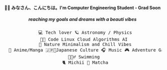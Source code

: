 <div align="center">
   <h4> 👋🏽 みなさん、こんにちは。I'm Computer Engineering Student - Grad Soon  </h4>
   <h5> reaching my goals and dreams with a beauti vibes </h5>

<pre>
  💻 Tech lover 🪐 Astronomy / Physics
  🧑‍💻 Code Linux Cloud Algorithms AI 
  🍃 Nature Minimalism and Chill Vibes
  📖 Anime/Manga 🇯🇵🗼Japanese Culture 🎧 Music 🎮 Adventure Games
  🏊🏽‍♂️ Swimming 
  🐈 Michii 🍵 Matcha
</pre>
</div>
